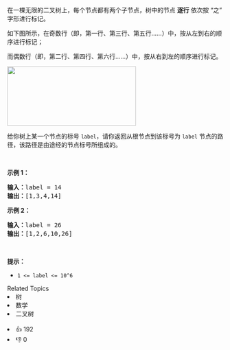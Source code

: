 <p>在一棵无限的二叉树上，每个节点都有两个子节点，树中的节点 <strong>逐行</strong> 依次按&nbsp;“之” 字形进行标记。</p>

<p>如下图所示，在奇数行（即，第一行、第三行、第五行……）中，按从左到右的顺序进行标记；</p>

<p>而偶数行（即，第二行、第四行、第六行……）中，按从右到左的顺序进行标记。</p>

<p><img alt="" src="https://assets.leetcode-cn.com/aliyun-lc-upload/uploads/2019/06/28/tree.png" style="height: 138px; width: 300px;" /></p>

<p>给你树上某一个节点的标号 <code>label</code>，请你返回从根节点到该标号为 <code>label</code> 节点的路径，该路径是由途经的节点标号所组成的。</p>

<p>&nbsp;</p>

<p><strong>示例 1：</strong></p>

<pre><strong>输入：</strong>label = 14
<strong>输出：</strong>[1,3,4,14]
</pre>

<p><strong>示例 2：</strong></p>

<pre><strong>输入：</strong>label = 26
<strong>输出：</strong>[1,2,6,10,26]
</pre>

<p>&nbsp;</p>

<p><strong>提示：</strong></p>

<ul> 
 <li><code>1 &lt;= label &lt;= 10^6</code></li> 
</ul>

<div><div>Related Topics</div><div><li>树</li><li>数学</li><li>二叉树</li></div></div><br><div><li>👍 192</li><li>👎 0</li></div>
